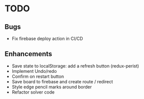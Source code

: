 # TODO

## Bugs

- Fix firebase deploy action in CI/CD

## Enhancements

- Save state to localStorage: add a refresh button (redux-perist)
- Implement Undo/redo
- Confirm on restart button
- Save board to firebase and create route / redirect
- Style edge pencil marks around border
- Refactor solver code

